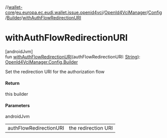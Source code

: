 //[wallet-core](../../../../../index.md)/[eu.europa.ec.eudi.wallet.issue.openid4vci](../../../index.md)/[OpenId4VciManager](../../index.md)/[Config](../index.md)/[Builder](index.md)/[withAuthFlowRedirectionURI](with-auth-flow-redirection-u-r-i.md)

# withAuthFlowRedirectionURI

[androidJvm]\
fun [withAuthFlowRedirectionURI](with-auth-flow-redirection-u-r-i.md)(authFlowRedirectionURI: [String](https://kotlinlang.org/api/latest/jvm/stdlib/kotlin-stdlib/kotlin/-string/index.html)): [OpenId4VciManager.Config.Builder](index.md)

Set the redirection URI for the authorization flow

#### Return

this builder

#### Parameters

androidJvm

| | |
|---|---|
| authFlowRedirectionURI | the redirection URI |
